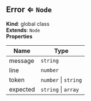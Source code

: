 <a name="Error"></a>

## Error ⇐ <code>Node</code>
**Kind**: global class  
**Extends**: <code>Node</code>  
**Properties**

| Name | Type |
| --- | --- |
| message | <code>string</code> | 
| line | <code>number</code> | 
| token | <code>number</code> \| <code>string</code> | 
| expected | <code>string</code> \| <code>array</code> | 

